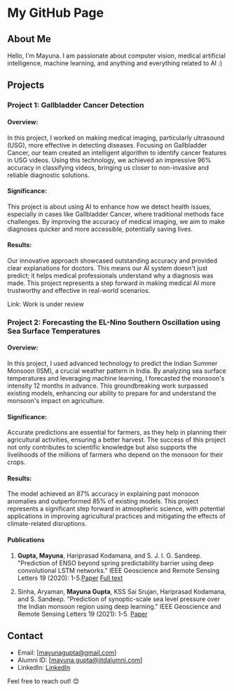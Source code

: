 # My GitHub Page

## About Me

Hello, I'm Mayuna. I am passionate about computer vision, medical artificial intelligence, machine learning, and anything and everything related to AI :)

## Projects

### Project 1: Gallbladder Cancer Detection

#### Overview:
In this project, I worked on making medical imaging, particularly ultrasound (USG), more effective in detecting diseases. Focusing on Gallbladder Cancer, our team created an intelligent algorithm to identify cancer features in USG videos. Using this technology, we achieved an impressive 96% accuracy in classifying videos, bringing us closer to non-invasive and reliable diagnostic solutions.

#### Significance:
This project is about using AI to enhance how we detect health issues, especially in cases like Gallbladder Cancer, where traditional methods face challenges. By improving the accuracy of medical imaging, we aim to make diagnoses quicker and more accessible, potentially saving lives.

#### Results:
Our innovative approach showcased outstanding accuracy and provided clear explanations for doctors. This means our AI system doesn't just predict; it helps medical professionals understand why a diagnosis was made. This project represents a step forward in making medical AI more trustworthy and effective in real-world scenarios.

Link: Work is under review

### Project 2: Forecasting the EL-Nino Southern Oscillation using Sea Surface Temperatures

#### Overview:
In this project, I used advanced technology to predict the Indian Summer Monsoon (ISM), a crucial weather pattern in India. By analyzing sea surface temperatures and leveraging machine learning, I forecasted the monsoon's intensity 12 months in advance. This groundbreaking work surpassed existing models, enhancing our ability to prepare for and understand the monsoon's impact on agriculture.

#### Significance:
Accurate predictions are essential for farmers, as they help in planning their agricultural activities, ensuring a better harvest. The success of this project not only contributes to scientific knowledge but also supports the livelihoods of the millions of farmers who depend on the monsoon for their crops.

#### Results:
The model achieved an 87% accuracy in explaining past monsoon anomalies and outperformed 85% of existing models. This project represents a significant step forward in atmospheric science, with potential applications in improving agricultural practices and mitigating the effects of climate-related disruptions.

#### Publications
1. **Gupta, Mayuna**, Hariprasad Kodamana, and S. J. I. G. Sandeep. "Prediction of ENSO beyond spring predictability barrier using deep convolutional LSTM networks." IEEE Geoscience and Remote Sensing Letters 19 (2020): 1-5.[Paper](https://ieeexplore.ieee.org/abstract/document/9244083) [Full text](https://www.researchgate.net/profile/Mayuna-Gupta-2/publication/345098701_Prediction_of_ENSO_Beyond_Spring_Predictability_Barrier_Using_Deep_Convolutional_LSTM_Networks/links/63677fcb431b1f530076b8d9/Prediction-of-ENSO-Beyond-Spring-Predictability-Barrier-Using-Deep-Convolutional-LSTM-Networks.pdf)

2. Sinha, Aryaman, **Mayuna Gupta**, KSS Sai Srujan, Hariprasad Kodamana, and S. Sandeep. "Prediction of synoptic-scale sea level pressure over the Indian monsoon region using deep learning." IEEE Geoscience and Remote Sensing Letters 19 (2021): 1-5. [Paper](https://ieeexplore.ieee.org/abstract/document/9507518)



## Contact

- Email: [mayunagupta@gmail.com]
- Alumni ID: [mayuna.gupta@iitdalumni.com]
- LinkedIn: [LinkedIn](https://www.linkedin.com/in/mayuna-gupta/)

Feel free to reach out! 😊
